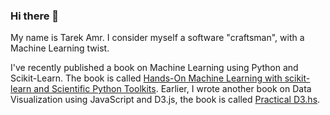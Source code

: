### Hi there 👋

My name is Tarek Amr. I consider myself a software "craftsman", with a Machine Learning twist.

I've recently published a book on Machine Learning using Python and Scikit-Learn. The book is called [Hands-On Machine Learning with scikit-learn and Scientific Python Toolkits](https://amzn.to/2Kp4UYD). Earlier, I wrote another book on Data Visualization using JavaScript and D3.js, the book is called [Practical D3.hs](https://amzn.to/37CuHW9). 

<!--
**gr33ndata/gr33ndata** is a ✨ _special_ ✨ repository because its `README.md` (this file) appears on your GitHub profile.

Here are some ideas to get you started:

- 🔭 I’m currently working on ...
- 🌱 I’m currently learning ...
- 👯 I’m looking to collaborate on ...
- 🤔 I’m looking for help with ...
- 💬 Ask me about ...
- 📫 How to reach me: ...
- 😄 Pronouns: ...
- ⚡ Fun fact: ...
-->
